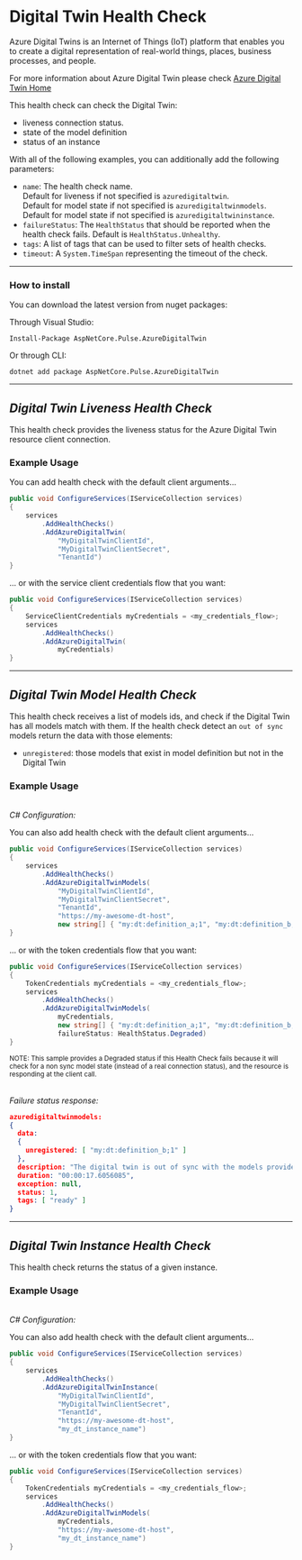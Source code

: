 # **Digital Twin Health Check**

Azure Digital Twins is an Internet of Things (IoT) platform that enables you to create a digital representation of real-world things, places, business processes, and people.

For more information about Azure Digital Twin please check [Azure Digital Twin Home](https://azure.microsoft.com/en-us/services/digital-twins/)

This health check can check the Digital Twin:

- liveness connection status.
- state of the model definition
- status of an instance

With all of the following examples, you can additionally add the following parameters:

- `name`: The health check name.
  <br/>Default for liveness if not specified is `azuredigitaltwin`.
  <br/>Default for model state if not specified is `azuredigitaltwinmodels`.
  <br/>Default for model state if not specified is `azuredigitaltwininstance`.
- `failureStatus`: The `HealthStatus` that should be reported when the health check fails. Default is `HealthStatus.Unhealthy`.
- `tags`: A list of tags that can be used to filter sets of health checks.
- `timeout`: A `System.TimeSpan` representing the timeout of the check.

---

### How to install

You can download the latest version from nuget packages:

Through Visual Studio:

```
Install-Package AspNetCore.Pulse.AzureDigitalTwin
```

Or through CLI:

```
dotnet add package AspNetCore.Pulse.AzureDigitalTwin
```

---

## _Digital Twin Liveness Health Check_

This health check provides the liveness status for the Azure Digital Twin resource client connection.

### Example Usage

You can add health check with the default client arguments...

```cs
public void ConfigureServices(IServiceCollection services)
{
    services
        .AddHealthChecks()
        .AddAzureDigitalTwin(
            "MyDigitalTwinClientId",
            "MyDigitalTwinClientSecret",
            "TenantId")
}
```

... or with the service client credentials flow that you want:

```cs
public void ConfigureServices(IServiceCollection services)
{
    ServiceClientCredentials myCredentials = <my_credentials_flow>;
    services
        .AddHealthChecks()
        .AddAzureDigitalTwin(
            myCredentials)
}
```

---

## _Digital Twin Model Health Check_

This health check receives a list of models ids, and check if the Digital Twin has all models match with them.
If the health check detect an `out of sync` models return the data with those elements:

- `unregistered`: those models that exist in model definition but not in the Digital Twin

### Example Usage

<br/>_C# Configuration:_

You can also add health check with the default client arguments...

```cs
public void ConfigureServices(IServiceCollection services)
{
    services
        .AddHealthChecks()
        .AddAzureDigitalTwinModels(
            "MyDigitalTwinClientId",
            "MyDigitalTwinClientSecret",
            "TenantId",
            "https://my-awesome-dt-host",
            new string[] { "my:dt:definition_a;1", "my:dt:definition_b;1", "my:dt:definition_c;1" })
}
```

... or with the token credentials flow that you want:

```cs
public void ConfigureServices(IServiceCollection services)
{
    TokenCredentials myCredentials = <my_credentials_flow>;
    services
        .AddHealthChecks()
        .AddAzureDigitalTwinModels(
            myCredentials,
            new string[] { "my:dt:definition_a;1", "my:dt:definition_b;1", "my:dt:definition_c;1" },
            failureStatus: HealthStatus.Degraded)
}
```

<small>NOTE: This sample provides a Degraded status if this Health Check fails because it will check for a non sync model state (instead of a real connection status), and the resource is responding at the client call.</small>

<br/>_Failure status response:_

```json
azuredigitaltwinmodels:
{
  data:
  {
    unregistered: [ "my:dt:definition_b;1" ]
  },
  description: "The digital twin is out of sync with the models provided",
  duration: "00:00:17.6056085",
  exception: null,
  status: 1,
  tags: [ "ready" ]
}
```

---

## _Digital Twin Instance Health Check_

This health check returns the status of a given instance.

### Example Usage

<br/>_C# Configuration:_

You can also add health check with the default client arguments...

```cs
public void ConfigureServices(IServiceCollection services)
{
    services
        .AddHealthChecks()
        .AddAzureDigitalTwinInstance(
            "MyDigitalTwinClientId",
            "MyDigitalTwinClientSecret",
            "TenantId",
            "https://my-awesome-dt-host",
            "my_dt_instance_name")
}
```

... or with the token credentials flow that you want:

```cs
public void ConfigureServices(IServiceCollection services)
{
    TokenCredentials myCredentials = <my_credentials_flow>;
    services
        .AddHealthChecks()
        .AddAzureDigitalTwinModels(
            myCredentials,
            "https://my-awesome-dt-host",
            "my_dt_instance_name")
}
```
